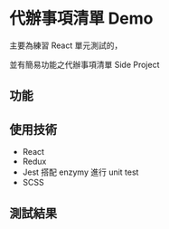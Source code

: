 # 代辦事項清單   Demo 

主要為練習 React 單元測試的，

並有簡易功能之代辦事項清單 Side Project




## 功能





## 使用技術

* React
* Redux
* Jest 搭配 enzymy 進行 unit test
* SCSS



## 測試結果















